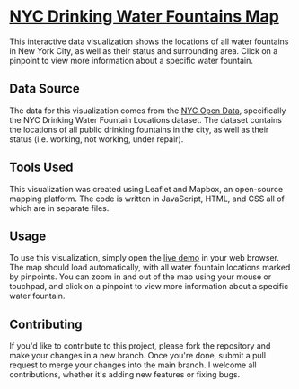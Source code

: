 # [NYC Drinking Water Fountains Map](https://elizabethgarrison.github.io/Garrison/NYC_Water_Fountains/)
This interactive data visualization shows the locations of all water fountains in New York City, as well as their status and surrounding area. Click on a pinpoint to view more information about a specific water fountain.

## Data Source
The data for this visualization comes from the [NYC Open Data](https://data.cityofnewyork.us/Environment/NYC-Parks-Drinking-Fountains/622h-mkfu), specifically the NYC Drinking Water Fountain Locations dataset. The dataset contains the locations of all public drinking fountains in the city, as well as their status (i.e. working, not working, under repair).

## Tools Used
This visualization was created using Leaflet and Mapbox, an open-source mapping platform. The code is written in JavaScript, HTML, and CSS all of which are in separate files.

## Usage
To use this visualization, simply open the [live demo](https://elizabethgarrison.github.io/Garrison/NYC_Water_Fountains/) in your web browser. The map should load automatically, with all water fountain locations marked by pinpoints. You can zoom in and out of the map using your mouse or touchpad, and click on a pinpoint to view more information about a specific water fountain.

## Contributing
If you'd like to contribute to this project, please fork the repository and make your changes in a new branch. Once you're done, submit a pull request to merge your changes into the main branch. I welcome all contributions, whether it's adding new features or fixing bugs.
